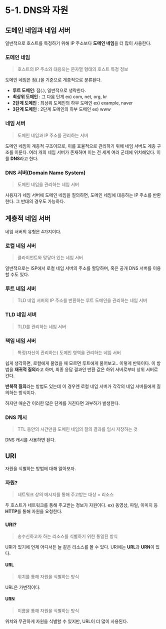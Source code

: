 # 5-1. DNS와 자원

## 도메인 네임과 네임 서버
일반적으로 호스트를 특정하기 위해 IP 주소보다 **도메인 네임**을 더 많이 사용한다.

### 도메인 네임
> 호스트의 IP 주소와 대응되는 문자열 형태의 호스트 특정 정보

도메인 네임은 점(.)을 기준으로 계층적으로 분류된다.

- **루트 도메인**: 점(.), 일반적으로 생략한다.
- **최상위 도메인** : 그 다음 단계 ex) com, net, org, kr
- **2단계 도메인** : 최상위 도메인의 하부 도메인 ex) example, naver
- **3단계 도메인** : 2단계 도메인의 하부 도메인 ex) www

### 네임 서버
> 도메인 네임과 IP 주소를 관리하는 서버

도메인 네임이 계층적 구조이므로, 이를 효율적으로 관리하기 위해 네임 서버도 계층 구조를 이룬다.
여러 개의 네임 서버가 존재하며 이는 전 세계 여러 군데에 위치해있다. 이를 **DNS**라고 한다.

### DNS 서버(Domain Name System)
> 도메인 네임을 관리하는 네임 서버

사용자가 네임 서버에 도메인 네임을 질의하면, 도메인 네임에 대응하는 IP 주소를 반환한다.
그 반대의 경우도 가능하다.

## 계층적 네임 서버
네임 서버의 유형은 4가지이다.

### 로컬 네임 서버
> 클라이언트와 맞닿아 있는 네임 서버

일반적으로는 ISP에서 로컬 네임 서버의 주소를 할당하며, 혹은 공개 DNS 서버를 이용할 수도 있다.

### 루트 네임 서버
> TLD 네임 서버의 IP 주소를 반환하는 루트 도메인을 관리하는 네임 서버

### TLD 네임 서버
> TLD를 관리하는 네임 서버

### 책임 네임 서버
>특정(자신이 관리하는) 도메인 영역을 관리하는 네임 서버

쉽게 생각하면, 로컬에게 물었을 때 모르면 루트에게 물어보고.. 이렇게 반복이다.
이 방법을 **재귀적 질의**라고 하며, 최종 응답 결과인 반환 값은 하위 서버로부터 상위 서버로 간다.

**반복적 질의**라는 방법도 있는데 이 경우엔 로컬 네임 서버가 각각의 네임 서버들에게 질의하는 방식이다.

하지만 매순간 이러한 많은 단계를 거친다면 과부하가 발생한다.

### DNS 캐시
> TTL 동안의 시간만큼 도메인 네임의 질의 결과를 임시 저장하는 것

DNS 캐시를 사용하면 된다.

## URI
자원을 식별하는 방법에 대해 알아보자.

### 자원?
> 네트워크 상의 메시지를 통해 주고받는 대상 = 리소스

두 호스트가 네트워크를 통해 주고받는 정보가 자원이다. ex) 동영상, 파일, 이미지 등
**HTTP**를 통해 자원을 요청한다.

### URI?
> 송수신하고자 하는 리소스를 식별하기 위한 통일된 방식

URI가 있기에 언제 어디서든 늘 같은 리소스를 볼 수 있다.
URI에는 **URL**과 **URN**이 있다.

#### URL
> 위치를 통해 자원을 식별하는 방식

URL은 가변적이다.

#### URN
> 이름을 통해 자원을 식별하는 방식

위치와 무관하게 자원을 식별할 수 있지만, URL이 더 많이 사용된다.